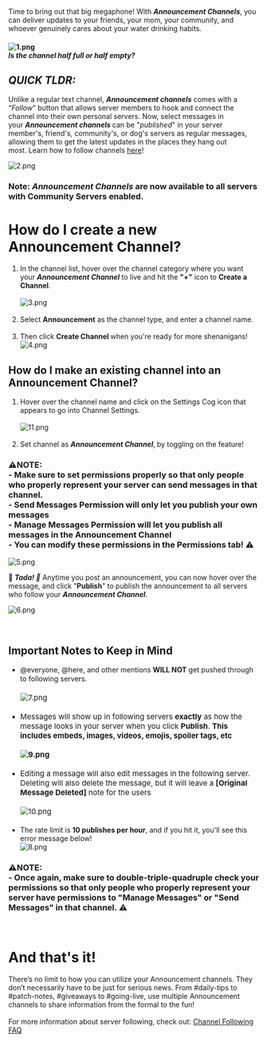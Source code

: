 <p>Time to bring out that big megaphone! With <em><strong>Announcement Channels</strong></em>, you can <span style="font-weight: 400;">deliver updates to your friends, your mom, your community, and whoever genuinely cares about your water drinking habits.</span></p>
<h4 class="wysiwyg-text-align-center">
    <img src="https://support.discord.com/hc/article_attachments/360036415472/1.png" alt="1.png"><br><em>Is the channel half full or half empty?</em>
</h4>
<h2><span class="wysiwyg-color-orange"><em><strong>QUICK TLDR:</strong></em></span></h2>
<p><span style="font-weight: 400;">Unlike a regular text channel, <em><strong>Announcement channels</strong></em> comes with a “<em>Follow</em>” button that allows server members to hook and connect the channel into their own personal servers. Now, select messages in your <strong><em>Announcement channels</em> </strong>can be "<em>published</em>" in your server member's, friend's, community's, or dog's servers as regular messages, allowing them to get the latest updates in the places they hang out most. </span><span style="font-weight: 400;">Learn how to follow channels <a href="https://support.discord.com/hc/en-us/articles/360028384531-Channel-Following-FAQ" target="_self">here</a>!</span></p>
<p><span style="font-weight: 400;"><img src="https://support.discord.com/hc/article_attachments/360036415852/2.png" alt="2.png"></span></p>
<h3>
    <span class="wysiwyg-color-black70"><strong>Note:</strong></span> <em><strong>Announcement Channels</strong></em> are now available to all servers with Community Servers enabled. 
</h3>
<h1><span class="paragraph-15fQmf">How do I create a new Announcement Channel?</span></h1>
<ol class="listWrap-22b7r7">
    <li class="wysiwyg-text-align-center">In the channel list, hover over the channel category where you want your <em><strong>Announcement Channel</strong></em> to live and hit the <span class="wysiwyg-color-blue"><strong>"+"</strong></span> icon to <strong>Create a Channel</strong>.<br><br><img src="https://support.discord.com/hc/article_attachments/360036415491/3.png" alt="3.png"><br><br>
    </li>
    <li>Select <strong>Announcement</strong> as the channel type, and enter a channel name.<br><br>
    </li>
    <li>Then click <strong>Create Channel </strong>when you're ready for more shenanigans!<img src="https://support.discord.com/hc/article_attachments/360036417292/4.png" alt="4.png">
    </li>
</ol>
<h2>How do I make an existing channel into an Announcement Channel?</h2>
<ol class="listWrap-22b7r7">
    <li>Hover over the channel name and click on the Settings Cog icon that appears to go into Channel Settings.<br><br><img src="https://support.discord.com/hc/article_attachments/360036448951/11.png" alt="11.png"><br><br>
    </li>
    <li>Set channel as <em><strong>Announcement Channel</strong></em>,<em><strong> </strong></em>by toggling on the feature!</li>
</ol>
<h3>⚠️<span class="wysiwyg-color-black"><strong>NOTE:</strong></span> <br><strong style="font-family: -apple-system, BlinkMacSystemFont, 'Segoe UI', Helvetica, Arial, sans-serif;">- Make sure to set permissions properly so that only people who properly represent your server can send messages in that channel. <span class="wysiwyg-color-red"><br>- <span class="wysiwyg-underline">Send Messages Permission</span> will only let you publish your own messages<br>- <span class="wysiwyg-underline">Manage Messages Permission</span> will let you publish all messages in the Announcement Channel<br></span>- You can modify these permissions in the Permissions tab! </strong><span style="font-family: -apple-system, BlinkMacSystemFont, 'Segoe UI', Helvetica, Arial, sans-serif;">⚠️</span>
</h3>
<p><img src="https://support.discord.com/hc/article_attachments/360036423091/5.png" alt="5.png"></p>
<p><span class="paragraph-15fQmf">🎉<em><strong> Tada! 🎉</strong></em> Anytime you post an announcement, you can now hover over the message, and click "<span class="wysiwyg-color-blue70"><strong>Publish</strong></span>" to publish the announcement to all servers who follow your <strong><em>Announcement Channel</em></strong>.</span></p>
<p><span class="paragraph-15fQmf"><img src="https://support.discord.com/hc/article_attachments/360036443132/6.png" alt="6.png"></span></p>
<p> </p>
<h2><span class="paragraph-15fQmf">Important Notes to Keep in Mind</span></h2>
<ul>
    <li>@everyone, @here, and other mentions <strong>WILL NOT</strong> get pushed through to following servers.<span style="font-family: -apple-system, BlinkMacSystemFont, 'Segoe UI', Helvetica, Arial, sans-serif; font-size: 15px;"> <br><br><img src="https://support.discord.com/hc/article_attachments/360036445151/7.png" alt="7.png"><br></span><span style="font-family: -apple-system, BlinkMacSystemFont, 'Segoe UI', Helvetica, Arial, sans-serif; font-size: 15px;"><br></span>
    </li>
    <li><span style="font-family: -apple-system, BlinkMacSystemFont, 'Segoe UI', Helvetica, Arial, sans-serif; font-size: 15px;">Messages will show up in following servers <strong>exactly</strong> as how the message looks in your server when you click <span class="wysiwyg-color-blue70"><strong>Publish</strong></span>. <strong><span class="wysiwyg-underline">This includes embeds, images, videos, emojis, spoiler tags, etc<br><br><img src="https://support.discord.com/hc/article_attachments/360036446472/9.png" alt="9.png"><br><br></span></strong></span></li>
    <li><span style="font-family: -apple-system, BlinkMacSystemFont, 'Segoe UI', Helvetica, Arial, sans-serif; font-size: 15px;">Editing a message will also edit messages in the following server. Deleting will also delete the message, but it will leave a <span class="wysiwyg-color-black70"><strong>[Original Message Deleted]</strong></span> note for the users<br><br><img src="https://support.discord.com/hc/article_attachments/360036446612/10.png" alt="10.png"><br><br></span></li>
    <li>The rate limit is <strong>10 publishes per hour</strong>, and if you hit it, you'll see this error message below!<br><img src="https://support.discord.com/hc/article_attachments/360036445611/8.png" alt="8.png">
    </li>
</ul>
<h3>⚠️<strong><span class="wysiwyg-color-black">NOTE:</span> <br>- Once again, <span class="wysiwyg-color-red">make sure to double-triple-quadruple check your permissions so that only people who properly represent your server have permissions to "Manage Messages" or "Send Messages" in that channel.</span></strong><strong style="font-family: -apple-system, BlinkMacSystemFont, 'Segoe UI', Helvetica, Arial, sans-serif;"> </strong><span style="font-family: -apple-system, BlinkMacSystemFont, 'Segoe UI', Helvetica, Arial, sans-serif;">⚠️</span>
</h3>
<div class="messageCozy-2JPAPA message-1PNnaP" aria-disabled="false">
    <div class="contentCozy-3XX413 content-3dzVd8">
        <div class="containerCozy-336-Cz container-206Blv">
            <div class="buttonContainer-KtQ8wc">
                <div class="buttonContainer-37UsAw">
                    <div class="reactionBtn-2na4rd" tabindex="0" aria-label="Add Reaction"> </div>
                    <h1>And that's it!</h1>
                    <p>There’s no limit to how you can utilize your Announcement channels. They don’t necessarily have to be just for serious news. From #daily-tips to #patch-notes, #giveaways to #going-live, use multiple Announcement channels to share information from the formal to the fun!<br><br>For more information about server following, check out: <a href="https://support.discord.com/hc/en-us/articles/360028384531-Channel-Following-FAQ" target="_self">Channel Following FAQ</a></p>
                </div>
            </div>
        </div>
    </div>
</div>